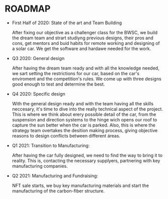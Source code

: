 # ROADMAP

* First Half of 2020: State of the art and Team Building

   After fixing our objective as a challenger class for the BWSC, we build the dream team and strart studiyng previous designs, their pros and cons, get mentors and buid habits for remote working and designing of a solar car. We get the software and hardawe needed for the work.

* Q3 2020: General design

  After having the dream team ready and with all the knowledge needed, we sart setting the restrictions for our car, based on the car's enviroment and the competition's rules. We come up with three designs good enough to test and determine the best.
  
* Q4 2020: Specific design

  With the general design ready and with the team having all the skills neccesary, it's time to dive into the really technical aspect of the project. This is where we think about erery possible detail of the car, from the suspension and direction systems to the hinge wich opens our roof to capture the sun better when the car is parked. Also, this is where the strategy team overtakes the desition making process, giving objective reasons to design conflicts between different áreas.

* Q1 2021: Transition to Manufacturing:

  After having the car fully designed, we need to find the way to bring it to reality. This is, contacting the necessary supplyers, partnering with key manufacturing companies.
  
* Q2 2021: Manufacturing and Fundraising:
  
  NFT sale starts, we buy key manufacturing materials and start the manufacturing of the carbon-fiber structure.


